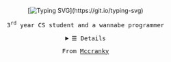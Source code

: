 <div align="center">
   
[![Typing SVG](https://readme-typing-svg.herokuapp.com?font=Ubuntu+Mono&duration=4000&pause=998&color=D3C6AA&background=2D353B&center=true&vCenter=true&random=false&width=435&lines=Hi+there!+%F0%9F%91%8B;My+name's+Annan;Always+on+the+lookout+for+something+cool;Pleased+to+meet+you!)](https://git.io/typing-svg)

  <p>
    <samp>
        3<sup>rd</sup> year CS student and a wannabe programmer
    </samp>
  </p>
  <details>
    <summary><samp>&#9776; Details</samp></summary>
    <table>
      <tr>
        <td>
          <div>
              <samp>There's probably not much to see here <i>yet</i>, but feel free to wander around regardless!</samp>
          </div>
          <hr />
          <div align="center">
            <table>
              <tr>
                <td><samp>💪 I'm currently grinding on my programming skills.</samp></td>
              </tr>
              <tr>
                <td><samp>👁️ Would look into anything that catches my fancy.</samp></td>
              </tr>
              <tr>
                <td><samp>🌱 Wondering if Perl, or "Bash on steroids", is any good.</samp></td>
              </tr>
              <tr>
                <td><samp>🧐 Fidgeting a little with the idea of learning ARM assembly.</samp></td>
              </tr>
              <tr>
                <td><samp>🌲 cmv: everforest colorscheme is the best!</samp></td>
              </tr>
            </table>
          </div>
        </td>
      </tr>
    </table>
    <table>
      <tr>
        <td>
          <img
            src="https://github-readme-stats.vercel.app/api/top-langs/?username=mccranky83&layout=compact&show_icons=true&hide_border=true&border_radius=4.5&icon_color=e68183&text_color=dbbc7f&title_color=a7c080&bg_color=ffffff&locale=en&include_all_commits=false"
            alt="Stats"
          />
          <br />
          <img
            src="https://github-readme-stats.vercel.app/api?username=mccranky83&show_icons=true&hide_border=true&border_radius=4.5&icon_color=e68183&text_color=dbbc7f&title_color=a7c080&bg_color=ffffff&locale=en&include_all_commits=false"
            alt="Most Used Languages"
          />
        </td>
        <td>
          <a href="https://spotify-github-profile.kittinanx.com/api/view?uid=31qvboi5ppkhoawm6l5dhtf2qwfi&redirect=true" target="_self" title="Open In Spotify">
            <img
              src="https://spotify-github-profile.kittinanx.com/api/view?uid=31qvboi5ppkhoawm6l5dhtf2qwfi&cover_image=true&theme=default&show_offline=false&background_color=ffffff&interchange=false&bar_color=a0c080&bar_color_cover=false"
              style="height: 380px"
            />
          </a>
        </td>
      </tr>
      <tr>
        <td colspan="2">
          <div align="center">

<!--START_SECTION:waka-->

```lua
From: 20 August 2024 - To: 04 September 2024

Total Time: 18 hrs 36 mins

JavaScript   14 hrs 25 mins  >>>>>>>>>>>>>>>>>>>------   76.99 %
YAML         1 hr 14 mins    >>-----------------------   06.65 %
conf         39 mins         >------------------------   03.51 %
Bash         36 mins         >------------------------   03.22 %
Lua          26 mins         >------------------------   02.35 %
zsh          23 mins         >------------------------   02.08 %
Markdown     22 mins         -------------------------   01.96 %
Text         11 mins         -------------------------   01.05 %
Other        7 mins          -------------------------   00.71 %
gitignore    5 mins          -------------------------   00.52 %
```

<!--END_SECTION:waka-->

</div></td></tr>
    </table>
    <h4>Languages and Tools:</h4>
    <img alt="Neovim" width="26px" src="https://raw.githubusercontent.com/github/explore/26674e638508ac4a4e113ee32d6755ebfa000569/topics/neovim/neovim.png" />
    <img alt="Kitty" width="26px" src="https://sw.kovidgoyal.net/kitty/_static/kitty.svg" />
    <img alt="HTML5" width="26px" src="https://raw.githubusercontent.com/github/explore/80688e429a7d4ef2fca1e82350fe8e3517d3494d/topics/html/html.png" />
    <img alt="CSS3" width="26px" src="https://raw.githubusercontent.com/github/explore/80688e429a7d4ef2fca1e82350fe8e3517d3494d/topics/css/css.png" />
    <img alt="JavaScript" width="26px" src="https://raw.githubusercontent.com/github/explore/80688e429a7d4ef2fca1e82350fe8e3517d3494d/topics/javascript/javascript.png" />
    <img alt="React" width="26px" src="https://raw.githubusercontent.com/github/explore/80688e429a7d4ef2fca1e82350fe8e3517d3494d/topics/react/react.png" />
    <img alt="Node.js" width="26px" src="https://raw.githubusercontent.com/github/explore/80688e429a7d4ef2fca1e82350fe8e3517d3494d/topics/nodejs/nodejs.png" />
    <img alt="SQL" width="26px" src="https://raw.githubusercontent.com/github/explore/80688e429a7d4ef2fca1e82350fe8e3517d3494d/topics/sql/sql.png" />
    <img alt="Git" width="26px" src="https://raw.githubusercontent.com/github/explore/80688e429a7d4ef2fca1e82350fe8e3517d3494d/topics/git/git.png" />
    <img alt="Linux" width="26px" src="https://raw.githubusercontent.com/github/explore/80688e429a7d4ef2fca1e82350fe8e3517d3494d/topics/linux/linux.png"/>
  </details>
  <samp>
    <p>
      From <a href="https://github.com/Mccranky83/Mccranky83">Mccranky</a>
    </p>
  </samp> 
</div>
